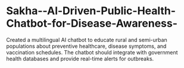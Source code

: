 # Sakha--Al-Driven-Public-Health-Chatbot-for-Disease-Awareness-
 Created a multilingual AI chatbot to educate rural and semi-urban populations about preventive healthcare, disease symptoms, and vaccination schedules. The chatbot should integrate with government health databases and provide real-time alerts for outbreaks.
